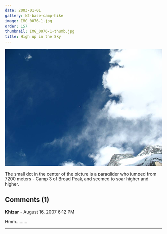 ```yaml
---
date: 2003-01-01
gallery: k2-base-camp-hike
image: IMG_0076-1.jpg
order: 157
thumbnail: IMG_0076-1-thumb.jpg
title: High up in the Sky
---
```


![High up in the Sky](./IMG_0076-1.jpg)

The small dot in the center of the picture is a paraglider who jumped from 7200 meters - Camp 3 of Broad Peak, and seemed to soar higher and higher.

<div id="comments">

## Comments (1)

**Khizar** - August 16, 2007  6:12 PM

Hmm.........

---

</div>